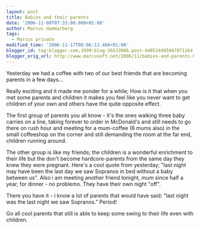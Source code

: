 ```yaml
---
layout: post
title: Babies and their parents
date: '2006-11-08T07:33:00.000+01:00'
author: Marcus Hammarberg
tags:
  - Marcus private
modified_time: '2006-11-17T08:06:13.466+01:00'
blogger_id: tag:blogger.com,1999:blog-36533086.post-440534495947871164
blogger_orig_url: http://www.marcusoft.net/2006/11/babies-and-parents.html
---
```


Yesterday
we had a coffee with two of our best friends that are becoming parents
in a few days...

Really exciting and it made me ponder for a while;
How is it that when you met some parents and children it makes you feel
like you never want to get children of your own and others have the
quite opposite effect.

The first group of parents you all know - it's the ones walking three
baby carries on a line, taking forever to order in McDonald's and still
needs to go there on rush hour and meeting for a mum-coffee (6 mums
also) in the small coffeeshop on the corner and still demanding the room
at the far end, children running around.

The other group is like my friends; the children is a wonderful
enrichment to their life but the don't become hardcore-parents from the
same day they knew they were pregnant. Here's a cool quote from
yesterday; "last night may have been the last day we saw Sopranos in bed
without a baby between us". Also i am meeting another friend tonight,
mum since half a year, for dinner - no problemo. They have their own
night "off".

There you have it - i know a lot of parents that would have said: "last
night was the last night we saw Sopranos." Period!

Go all cool parents that still is able to keep some swing to their life
even with children.
